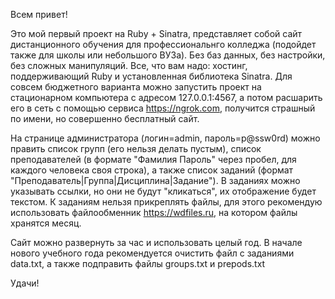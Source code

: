 Всем привет!

Это мой первый проект на Ruby + Sinatra, представляет собой сайт дистанционного обучения для профессиональнго колледжа (подойдет также для школы или небольшого ВУЗа). Без баз данных, без настройки, без сложных манипуляций. Все, что вам надо: хостинг, поддерживающий Ruby и установленная библиотека Sinatra. Для совсем бюджетного варианта можно запустить проект на стационарном компьютера с адресом 127.0.0.1:4567, а потом расшарить его в сеть с помощью сервиса https://ngrok.com, получится страшный по имени, но совершенно бесплатный сайт.

На странице администратора (логин=admin, пароль=p@ssw0rd) можно править список групп (его нельзя делать пустым), список преподавателей (в формате "Фамилия Пароль" через пробел, для каждого человека своя строка), а также список заданий (формат "Преподаватель|Группа|Дисциплина|Задание"). В заданиях можно указывать ссылки, но они не будут "кликаться", их отображение будет текстом. К заданиям нельзя прикреплять файлы, для этого рекомендую использовать файлообменник https://wdfiles.ru, на котором файлы хранятся месяц.

Сайт можно развернуть за час и использовать целый год. В начале нового учебного года рекомендуется очистить файл с заданиями data.txt, а также подправить файлы groups.txt и prepods.txt

Удачи!

